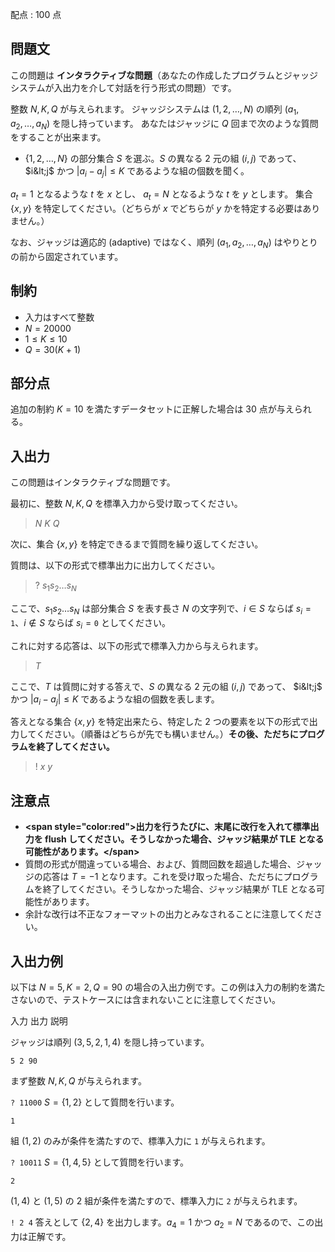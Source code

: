 配点 : $100$ 点

## 問題文

この問題は **インタラクティブな問題**（あなたの作成したプログラムとジャッジシステムが入出力を介して対話を行う形式の問題）です。

整数 $N, K, Q$ が与えられます。
ジャッジシステムは $(1, 2, \dots, N)$ の順列 $(a_1, a_2, \dots, a_N)$ を隠し持っています。
あなたはジャッジに $Q$ 回まで次のような質問をすることが出来ます。

- $\lbrace 1, 2, \dots, N \rbrace$ の部分集合 $S$ を選ぶ。$S$ の異なる $2$ 元の組 $(i,j)$ であって、 $i&lt;j$ かつ $|a_i-a_j|\leq K$ であるような組の個数を聞く。

$a_t=1$ となるような $t$ を $x$ とし、 $a_t=N$ となるような $t$ を $y$ とします。
集合 $\lbrace x,y \rbrace$ を特定してください。（どちらが $x$ でどちらが $y$ かを特定する必要はありません。）

なお、ジャッジは適応的 (adaptive) ではなく、順列 $(a_1, a_2, \dots, a_N)$ はやりとりの前から固定されています。

## 制約

- 入力はすべて整数
- $N = 20000$
- $1 \leq K \leq 10$
- $Q = 30(K + 1)$

## 部分点

追加の制約 $K = 10$ を満たすデータセットに正解した場合は $30$ 点が与えられる。

## 入出力

この問題はインタラクティブな問題です。

最初に、整数 $N,K,Q$ を標準入力から受け取ってください。

> $N$ $K$ $Q$

次に、集合 $\lbrace x, y \rbrace$ を特定できるまで質問を繰り返してください。

質問は、以下の形式で標準出力に出力してください。

> ? $s_1s_2 \dots s_N$

ここで、$s_1 s_2 \dots s_N$ は部分集合 $S$ を表す長さ $N$ の文字列で、$i \in S$ ならば $s_i = {}$`1`、$i \notin S$ ならば $s_i = {}$`0` としてください。

これに対する応答は、以下の形式で標準入力から与えられます。

> $T$

ここで、$T$ は質問に対する答えで、$S$ の異なる $2$ 元の組 $(i,j)$ であって、 $i&lt;j$ かつ $|a_i-a_j|\leq K$ であるような組の個数を表します。

答えとなる集合 $\lbrace x, y \rbrace$ を特定出来たら、特定した $2$ つの要素を以下の形式で出力してください。（順番はどちらが先でも構いません。）**その後、ただちにプログラムを終了してください。**

> ! $x$ $y$

## 注意点

- **&lt;span style="color:red"&gt;出力を行うたびに、末尾に改行を入れて標準出力を flush してください。そうしなかった場合、ジャッジ結果が TLE となる可能性があります。&lt;/span&gt;**
- 質問の形式が間違っている場合、および、質問回数を超過した場合、ジャッジの応答は $T = -1$ となります。これを受け取った場合、ただちにプログラムを終了してください。そうしなかった場合、ジャッジ結果が TLE となる可能性があります。
- 余計な改行は不正なフォーマットの出力とみなされることに注意してください。

## 入出力例

以下は $N = 5, K = 2, Q = 90$ の場合の入出力例です。この例は入力の制約を満たさないので、テストケースには含まれないことに注意してください。

入力
出力
説明

ジャッジは順列 $(3, 5, 2, 1, 4)$ を隠し持っています。

`5 2 90`

まず整数 $N,K,Q$ が与えられます。

`? 11000`
$S = \lbrace 1, 2 \rbrace$ として質問を行います。

`1`

組 $(1, 2)$ のみが条件を満たすので、標準入力に `1` が与えられます。

`? 10011`
$S = \lbrace 1, 4, 5 \rbrace$ として質問を行います。

`2`

$(1, 4)$ と $(1, 5)$ の $2$ 組が条件を満たすので、標準入力に `2` が与えられます。

`! 2 4`
答えとして $\lbrace 2, 4 \rbrace$ を出力します。$a_4 = 1$ かつ $a_2 = N$ であるので、この出力は正解です。